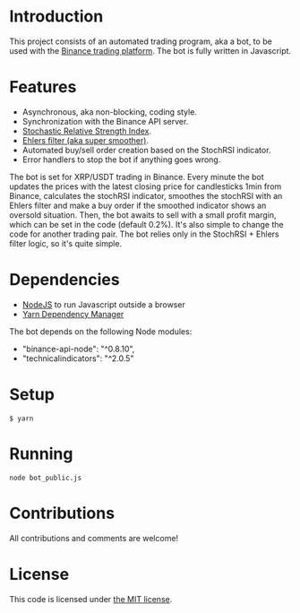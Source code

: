 # Introduction

This project consists of an automated trading program, aka a bot, to be used with the [Binance trading platform](https://www.binance.com/en). 
The bot is fully written in Javascript.

# Features

- Asynchronous, aka non-blocking, coding style.
- Synchronization with the Binance API server.
- [Stochastic Relative Strength Index](https://www.tradingview.com/wiki/Stochastic_RSI_(STOCH_RSI)).
- [Ehlers filter (aka super smoother)](https://www.mesasoftware.com/papers/EhlersFilters.pdf).
- Automated buy/sell order creation based on the StochRSI indicator.
- Error handlers to stop the bot if anything goes wrong.

The bot is set for XRP/USDT trading in Binance. Every minute the bot updates the prices with the latest closing price for candlesticks 1min from Binance, calculates the stochRSI indicator, smoothes the stochRSI with an Ehlers filter and make a buy order if the smoothed indicator shows an oversold situation. Then, the bot awaits to sell with a small profit margin, which can be set in the code (default 0.2%).
It's also simple to change the code for another trading pair.
The bot relies only in the StochRSI + Ehlers filter logic, so it's quite simple.

# Dependencies 

- [NodeJS](https://nodejs.org/en/) to run Javascript outside a browser
- [Yarn Dependency Manager](https://yarnpkg.com/en/)

The bot depends on the following Node modules:

- "binance-api-node": "^0.8.10",
- "technicalindicators": "^2.0.5"

# Setup

```
$ yarn
```

# Running

```
node bot_public.js
```

# Contributions

All contributions and comments are welcome!

# License

This code is licensed under [the MIT license](https://github.com/sindelio/binance_bot/blob/master/LICENSE).
